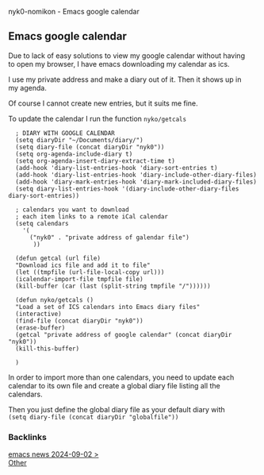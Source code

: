 nyk0-nomikon - Emacs google calendar

## Emacs google calendar

Due to lack of easy solutions to view my google calendar without having\
to open my browser, I have emacs downloading my calendar as ics.

I use my private address and make a diary out of it. Then it shows up in\
my agenda.

Of course I cannot create new entries, but it suits me fine.

To update the calendar I run the function `nyko/getcals`

      ; DIARY WITH GOOGLE CALENDAR
      (setq diaryDir "~/Documents/diary/")
      (setq diary-file (concat diaryDir "nyk0"))
      (setq org-agenda-include-diary t)
      (setq org-agenda-insert-diary-extract-time t)
      (add-hook 'diary-list-entries-hook 'diary-sort-entries t)
      (add-hook 'diary-list-entries-hook 'diary-include-other-diary-files)
      (add-hook 'diary-mark-entries-hook 'diary-mark-included-diary-files)
      (setq diary-list-entries-hook '(diary-include-other-diary-files diary-sort-entries))

      ; calendars you want to download
      ; each item links to a remote iCal calendar
      (setq calendars
        '(
          ("nyk0" . "private address of galendar file")
           ))

      (defun getcal (url file)
      "Download ics file and add it to file"
      (let ((tmpfile (url-file-local-copy url)))
      (icalendar-import-file tmpfile file)
      (kill-buffer (car (last (split-string tmpfile "/"))))))

      (defun nyko/getcals ()
      "Load a set of ICS calendars into Emacs diary files"
      (interactive)
      (find-file (concat diaryDir "nyk0"))
      (erase-buffer)
      (getcal "private address of google calendar" (concat diaryDir "nyk0"))
      (kill-this-buffer)

      )

In order to import more than one calendars, you need to update each\
calendar to its own file and create a global diary file listing all the\
calendars.

Then you just define the global diary file as your default diary with\
`(setq diary-file (concat diaryDir "globalfile"))`

### Backlinks

[emacs news 2024-09-02 \>\
Other](https://sachachua.com/blog/2024/09/2024-09-02-emacs-news/)
